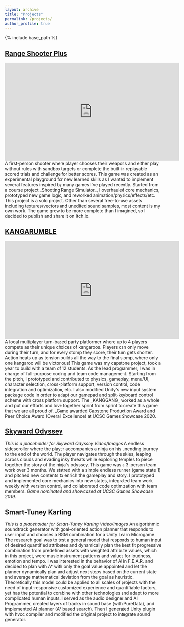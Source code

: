 ```yaml
---
layout: archive
title: "Projects"
permalink: /projects/
author_profile: true
---
```


{% include base_path %}


## [Range Shooter Plus](https://ccd729.itch.io/range-shooter-plus)

<iframe src="https://www.youtube.com/embed/byxF5zNNaDE" title="YouTube video player" frameborder="0" allow="accelerometer; autoplay; clipboard-write; encrypted-media; gyroscope; picture-in-picture" allowfullscreen style="width: 560px; height: 315px"></iframe>
A first-person shooter where player chooses their weapons and either play without rules with sandbox targets or complete the built-in replayable scored trials and challenge for better scores. 
This game was created as an experimental playground for new learned skills as I wanted to implement several features inspired by many games I've played recently. Started from a course project _Shooting Range Simulator_, I overhauled core mechanics, prototyped new game logic, and reworked animation/physics/effects/etc. This project is a solo project. Other than several free-to-use assets including textures/vectors and unedited sound samples, most content is my own work. The game grew to be more complete than I imagined, so I decided to publish and share it on Itch.io.


## [KANGARUMBLE](https://www.kangarumble.com/)

<iframe src="https://www.youtube.com/embed/bO-pFA_Xl3I" title="YouTube video player" frameborder="0" allow="accelerometer; autoplay; clipboard-write; encrypted-media; gyroscope; picture-in-picture" allowfullscreen style="width: 560px; height: 315px"></iframe>
A local multiplayer turn-based party platformer where up to 4 players compete as their unique choices of kangaroos. Players can only move during their turn, and for every stomp they score, their turn gets shorter. Action heats up as tension builds all the way to the final stomp, where only one kangaroo will be victorious!
This game was my capstone project, took a year to build with a team of 12 students. As the lead programmer, I was in charge of full-purpose coding and team code management. Starting from the pitch, I prototyped and contributed to physics, gameplay, menu/UI, character selection, cross-platform support, version control, code integration and optimization, etc. I also modified Unity's new input system package code in order to adapt our gamepad and split-keyboard control scheme with cross platform support. The _KANGGANG_ worked as a whole and put our efforts and love together sprint from sprint to create this game that we are all proud of.
_Game awarded Capstone Production Award and Peer Choice Award (Overall Excellence) at UCSC Games Showcase 2020._


## [Skyward Odyssey](https://hpaing.itch.io/skyward-odyssey)

_This is a placeholder for Skyward Odyssey Video/Images_
A endless sidescroller where the player accompanies a ninja on his unending journey to the end of the world. The player navigates through the skies, leaping across clouds and evading inky threats while exploring temples to piece together the story of the ninja's odyssey.
This game was a 3-person team work over 3 months. We statred with a simple endless runner (game state 1) and pitched new contents to enrich the gameplay and story. I prototyped and implemented core mechanics into new states, integrated team work weekly with version control, and collaborated code optimization with team members.
_Game nominated and showcased at UCSC Games Showcase 2019._

## Smart-Tuney Karting

_This is a placeholder for Smart-Tuney Karting Video/Images_
An algorithmic soundtrack generator with goal-oriented action planner that responds to user input and chooses a BGM combination for a Unity Learn Microgame.
The research goal was to test a general model that responds to human input of desired quantified attributes and dynamically plan the best fit progressive combination from predefined assets with weighted attribute values, which in this project, were music instrument patterns and values for loudness, emotion and tempo. I was interested in the behavior of AI in F.E.A.R. and decided to plan with A* with only the goal value appointed and let the planner dynamically plan and adjust next steps based on the current state and average mathematical deviation from the goal as heuristic. Theoretically this model could be applied to all scales of projects with the need of input-responsive customized experience and quantifiable factors, yet has the potential to combine with other technologies and adapt to more complicated human inputs. 
I served as the audio designer and AI Programmer, created layers of tracks in sound base (with PureData), and implemented AI planner (A* based search). Then I generated Unity plugin with hvcc compiler and modified the original project to integrate sound generator.


